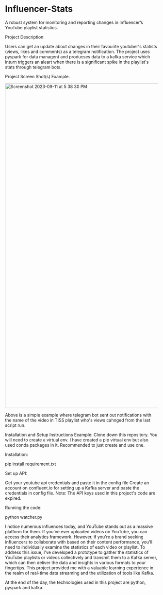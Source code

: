# Influencer-Stats

A robust system for monitoring and reporting changes in Influencer’s YouTube playlist statistics.

Project Description:

Users can get an update about changes in their favourite youtuber's statists (views, likes and comments) as a telegram notification. The project uses pyspark for data managent and producses data to a kafka service which inturn triggers an aleart when there is a significant spike in the playlist's stats through telegram bots.

Project Screen Shot(s)
Example:

<img width="1069" alt="Screenshot 2023-09-11 at 5 38 30 PM" src="https://github.com/sujayk96/Influencer-Stats/assets/17350129/870b5063-9b4d-4c70-be72-16b091b53aae">

Above is a simple example where telegram bot sent out notifications with the name of the video in TISS playlist who's views cahnged from the last script run.


Installation and Setup Instructions
Example:
Clone down this repository. You will need to create a virtual env. I have created a pip virtual env but also used conda packages in it. Recommended to just create and use one.

Installation:

pip install requirement.txt

Set up API:

Get your youtube api credentials and paste it in the config file
Create an account on confluent.io for setting up a Kafka server and paste the credentials in config flie. 
Note: The API keys used in this project's code are expired. 

Running the code:

python watcher.py


I notice numerous influences today, and YouTube stands out as a massive platform for them. If you've ever uploaded videos on YouTube, you can access their analytics framework. However, if you're a brand seeking influencers to collaborate with based on their content performance, you'll need to individually examine the statistics of each video or playlist. To address this issue, I've developed a prototype to gather the statistics of YouTube playlists or videos collectively and transmit them to a Kafka server, which can then deliver the data and insights in various formats to your fingertips. This project provided me with a valuable learning experience in the realm of real-time data streaming and the utilization of tools like Kafka.

At the end of the day, the technologies used in this project are python, pyspark and kafka.

